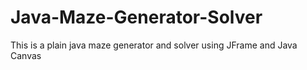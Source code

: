 # Java-Maze-Generator-Solver
 This is a plain java maze generator and solver using JFrame and Java Canvas
